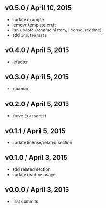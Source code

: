 

## v0.5.0 / April 10, 2015
- update example
- remove template cruft
- run update (rename history, license, readme)
- add `inputFormats`

## v0.4.0 / April 5, 2015
- refactor

## v0.3.0 / April 5, 2015
- cleanup

## v0.2.0 / April 5, 2015
- move to `assertit`

## v0.1.1 / April 5, 2015
- update license/related section

## v0.1.0 / April 3, 2015
- add related section
- update readme usage

## v0.0.0 / April 3, 2015
- first commits